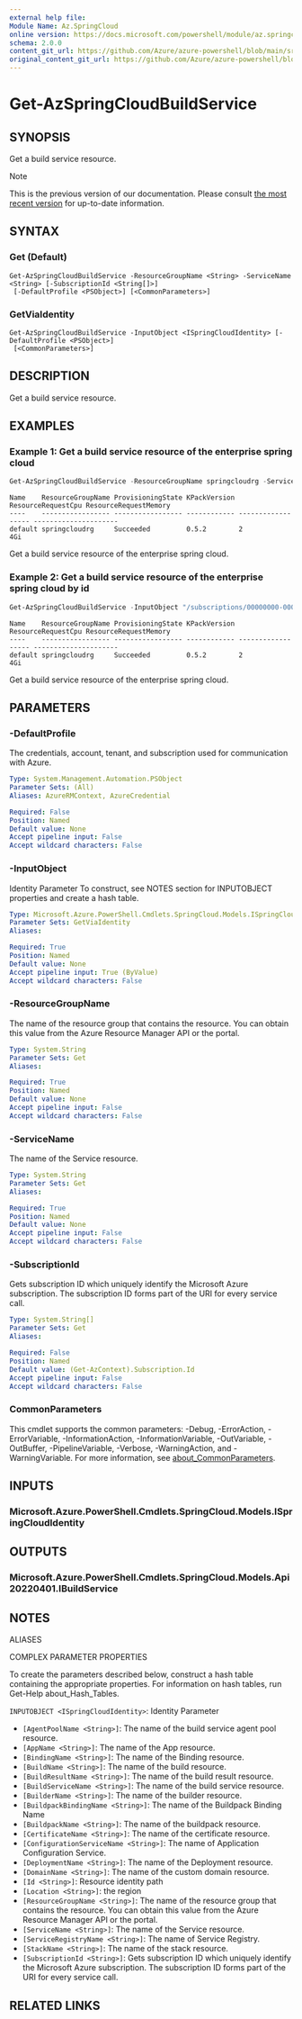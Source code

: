 ```yaml
---
external help file: 
Module Name: Az.SpringCloud
online version: https://docs.microsoft.com/powershell/module/az.springcloud/get-azspringcloudbuildservice
schema: 2.0.0
content_git_url: https://github.com/Azure/azure-powershell/blob/main/src/SpringCloud/help/Get-AzSpringCloudBuildService.md
original_content_git_url: https://github.com/Azure/azure-powershell/blob/main/src/SpringCloud/help/Get-AzSpringCloudBuildService.md
---
```


# Get-AzSpringCloudBuildService

## SYNOPSIS
Get a build service resource.

> [!NOTE]
>This is the previous version of our documentation. Please consult [the most recent version](/powershell/module/az.springcloud/get-azspringcloudbuildservice) for up-to-date information.

## SYNTAX

### Get (Default)
```
Get-AzSpringCloudBuildService -ResourceGroupName <String> -ServiceName <String> [-SubscriptionId <String[]>]
 [-DefaultProfile <PSObject>] [<CommonParameters>]
```

### GetViaIdentity
```
Get-AzSpringCloudBuildService -InputObject <ISpringCloudIdentity> [-DefaultProfile <PSObject>]
 [<CommonParameters>]
```

## DESCRIPTION
Get a build service resource.

## EXAMPLES

### Example 1: Get a build service resource of the enterprise spring cloud
```powershell
Get-AzSpringCloudBuildService -ResourceGroupName springcloudrg -ServiceName sspring-portal01
```

```output
Name    ResourceGroupName ProvisioningState KPackVersion ResourceRequestCpu ResourceRequestMemory
----    ----------------- ----------------- ------------ ------------------ ---------------------
default springcloudrg     Succeeded         0.5.2        2                  4Gi
```

Get a build service resource of the enterprise spring cloud.

### Example 2: Get a build service resource of the enterprise spring cloud by id
```powershell
Get-AzSpringCloudBuildService -InputObject "/subscriptions/00000000-0000-0000-0000-000000000000/resourceGroups/springcloudrg/providers/Microsoft.AppPlatform/Spring/sspring-portal01/buildServices/default"
```

```output
Name    ResourceGroupName ProvisioningState KPackVersion ResourceRequestCpu ResourceRequestMemory
----    ----------------- ----------------- ------------ ------------------ ---------------------
default springcloudrg     Succeeded         0.5.2        2                  4Gi
```

Get a build service resource of the enterprise spring cloud.

## PARAMETERS

### -DefaultProfile
The credentials, account, tenant, and subscription used for communication with Azure.

```yaml
Type: System.Management.Automation.PSObject
Parameter Sets: (All)
Aliases: AzureRMContext, AzureCredential

Required: False
Position: Named
Default value: None
Accept pipeline input: False
Accept wildcard characters: False
```

### -InputObject
Identity Parameter
To construct, see NOTES section for INPUTOBJECT properties and create a hash table.

```yaml
Type: Microsoft.Azure.PowerShell.Cmdlets.SpringCloud.Models.ISpringCloudIdentity
Parameter Sets: GetViaIdentity
Aliases:

Required: True
Position: Named
Default value: None
Accept pipeline input: True (ByValue)
Accept wildcard characters: False
```

### -ResourceGroupName
The name of the resource group that contains the resource.
You can obtain this value from the Azure Resource Manager API or the portal.

```yaml
Type: System.String
Parameter Sets: Get
Aliases:

Required: True
Position: Named
Default value: None
Accept pipeline input: False
Accept wildcard characters: False
```

### -ServiceName
The name of the Service resource.

```yaml
Type: System.String
Parameter Sets: Get
Aliases:

Required: True
Position: Named
Default value: None
Accept pipeline input: False
Accept wildcard characters: False
```

### -SubscriptionId
Gets subscription ID which uniquely identify the Microsoft Azure subscription.
The subscription ID forms part of the URI for every service call.

```yaml
Type: System.String[]
Parameter Sets: Get
Aliases:

Required: False
Position: Named
Default value: (Get-AzContext).Subscription.Id
Accept pipeline input: False
Accept wildcard characters: False
```

### CommonParameters
This cmdlet supports the common parameters: -Debug, -ErrorAction, -ErrorVariable, -InformationAction, -InformationVariable, -OutVariable, -OutBuffer, -PipelineVariable, -Verbose, -WarningAction, and -WarningVariable. For more information, see [about_CommonParameters](http://go.microsoft.com/fwlink/?LinkID=113216).

## INPUTS

### Microsoft.Azure.PowerShell.Cmdlets.SpringCloud.Models.ISpringCloudIdentity

## OUTPUTS

### Microsoft.Azure.PowerShell.Cmdlets.SpringCloud.Models.Api20220401.IBuildService

## NOTES

ALIASES

COMPLEX PARAMETER PROPERTIES

To create the parameters described below, construct a hash table containing the appropriate properties. For information on hash tables, run Get-Help about_Hash_Tables.


`INPUTOBJECT <ISpringCloudIdentity>`: Identity Parameter
  - `[AgentPoolName <String>]`: The name of the build service agent pool resource.
  - `[AppName <String>]`: The name of the App resource.
  - `[BindingName <String>]`: The name of the Binding resource.
  - `[BuildName <String>]`: The name of the build resource.
  - `[BuildResultName <String>]`: The name of the build result resource.
  - `[BuildServiceName <String>]`: The name of the build service resource.
  - `[BuilderName <String>]`: The name of the builder resource.
  - `[BuildpackBindingName <String>]`: The name of the Buildpack Binding Name
  - `[BuildpackName <String>]`: The name of the buildpack resource.
  - `[CertificateName <String>]`: The name of the certificate resource.
  - `[ConfigurationServiceName <String>]`: The name of Application Configuration Service.
  - `[DeploymentName <String>]`: The name of the Deployment resource.
  - `[DomainName <String>]`: The name of the custom domain resource.
  - `[Id <String>]`: Resource identity path
  - `[Location <String>]`: the region
  - `[ResourceGroupName <String>]`: The name of the resource group that contains the resource. You can obtain this value from the Azure Resource Manager API or the portal.
  - `[ServiceName <String>]`: The name of the Service resource.
  - `[ServiceRegistryName <String>]`: The name of Service Registry.
  - `[StackName <String>]`: The name of the stack resource.
  - `[SubscriptionId <String>]`: Gets subscription ID which uniquely identify the Microsoft Azure subscription. The subscription ID forms part of the URI for every service call.

## RELATED LINKS

